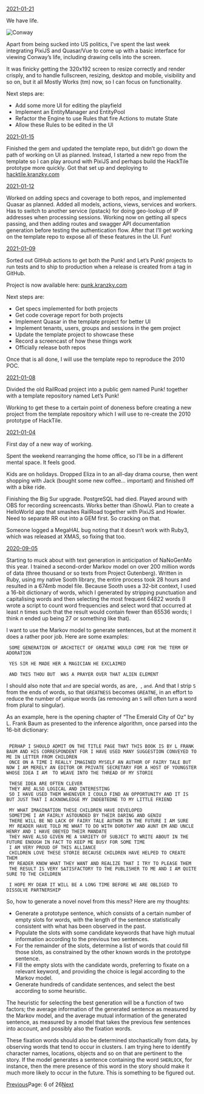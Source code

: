 [2021-01-21](/2021/01/21)

We have life.

![Conway](/assets/v0.0.13.png)

Apart from being sucked into US politics, I’ve spent the last week integrating PixiJS and Quasar/Vue to come up with a basic interface for viewing Conway’s life, including drawing cells into the screen.

It was finicky getting the 320x192 screen to resize correctly and render crisply, and to handle fullscreen, resizing, desktop and mobile, visibility and so on, but it all Mostly Works (tm) now, so I can focus on functionality.

Next steps are:

- Add some more UI for editing the playfield
- Implement an EntityManager and EntityPool
- Refactor the Engine to use Rules that fire Actions to mutate State
- Allow these Rules to be edited in the UI

[2021-01-15](/2021/01/15)

Finished the gem and updated the template repo, but didn’t go down the path of working on UI as planned. Instead, I started a new repo from the template so I can play around with PixiJS and perhaps build the HackTile prototype more quickly. Got that set up and deploying to [hacktile.kranzky.com](https://hacktile.kranzky.com)

[2021-01-12](/2021/01/12)

Worked on adding specs and coverage to both repos, and implemented Quasar as planned. Added all models, actions, views, services and workers. Has to switch to another service (ipstack) for doing geo-lookup of IP addresses when processing sessions. Working now on getting all specs passing, and then adding routes and swagger API documentation generation before testing the authentication flow. After that I’ll get working on the template repo to expose all of these features in the UI. Fun!

[2021-01-09](/2021/01/09)

Sorted out GitHub actions to get both the Punk! and Let’s Punk! projects to run tests and to ship to production when a release is created from a tag in GitHub.

Project is now available here: [punk.kranzky.com](https://punk.kranzky.com)

Next steps are:

- Get specs implemented for both projects
- Get code coverage report for both projects
- Implement Quasar in the template project for better UI
- Implement tenants, users, groups and sessions in the gem project
- Update the template project to showcase these
- Record a screencast of how these things work
- Officially release both repos

Once that is all done, I will use the template repo to reproduce the 2010 POC.

[2021-01-08](/2021/01/08)

Divided the old RailRoad project into a public gem named Punk! together with a template repository named Let’s Punk!

Working to get these to a certain point of doneness before creating a new project from the template repository which I will use to re-create the 2010 prototype of HackTile.

[2021-01-04](/2021/01/04)

First day of a new way of working.

Spent the weekend rearranging the home office, so I’ll be in a different mental space. It feels good.

Kids are on holidays. Dropped Eliza in to an all-day drama course, then went shopping with Jack (bought some new coffee… important) and finished off with a bike ride.

Finishing the Big Sur upgrade. PostgreSQL had died. Played around with OBS for recording screencasts. Works better than iShowU. Plan to create a HelloWorld app that smashes RailRoad together with PixiJS and Howler. Need to separate RR out into a GEM first. So cracking on that.

Someone logged a MegaHAL bug noting that it doesn’t work with Ruby3, which was released at XMAS, so fixing that too.

[2020-09-05](/2020/09/05)

Starting to muck about with text generation in anticipation of NaNoGenMo this year. I trained a second-order Markov model on over 200 million words of data (three thousand or so texts from Project Gutenberg). Written in Ruby, using my native Sooth library, the entire process took 28 hours and resulted in a 674mb model file. Because Sooth uses a 32-bit context, I used a 16-bit dictionary of words, which I generated by stripping punctuation and capitalising words and then selecting the most frequent 64822 words (I wrote a script to count word frequencies and select word that occurred at least _n_ times such that the result would contain fewer than 65536 words; I think _n_ ended up being 27 or something like that).

I want to use the Markov model to generate sentences, but at the moment it does a rather poor job. Here are some examples:

```
 SOME GENERATION OF ARCHITECT OF GREATNE WOULD COME FOR THE TERM OF ADORATION 

 YES SIR HE MADE HER A MAGICIAN HE EXCLAIMED 

 AND THIS THOU BUT  WAS A PRAYER OVER THAT ALIEN ELEMENT 
```

I should also note that `` and `` are special words, as are``, ``, `` and ``. And that I strip `S` from the ends of words, so that `GREATNESS` becomes `GREATNE`, in an effort to reduce the number of unique words (as removing an `S` will often turn a word from plural to singular).

As an example, here is the opening chapter of “The Emerald City of Oz” by L. Frank Baum as presented to the inference algorithm, once parsed into the 16-bit dictionary:

```

 PERHAP I SHOULD ADMIT ON THE TITLE PAGE THAT THIS BOOK IS BY L FRANK BAUM AND HIS CORRESPONDENT FOR I HAVE USED MANY SUGGESTION CONVEYED TO ME IN LETTER FROM CHILDREN 
 ONCE ON A TIME I REALLY IMAGINED MYSELF AN AUTHOR OF FAIRY TALE BUT NOW I AM MERELY AN EDITOR OR PRIVATE SECRETARY FOR A HOST OF YOUNGSTER WHOSE IDEA I AM  TO WEAVE INTO THE THREAD OF MY STORIE 

 THESE IDEA ARE OFTEN CLEVER 
 THEY ARE ALSO LOGICAL AND INTERESTING 
 SO I HAVE USED THEM WHENEVER I COULD FIND AN OPPORTUNITY AND IT IS BUT JUST THAT I ACKNOWLEDGE MY INDEBTEDNE TO MY LITTLE FRIEND 

 MY WHAT IMAGINATION THESE CHILDREN HAVE DEVELOPED 
 SOMETIME I AM FAIRLY ASTOUNDED BY THEIR DARING AND GENIU 
 THERE WILL BE NO LACK OF FAIRY TALE AUTHOR IN THE FUTURE I AM SURE 
 MY READER HAVE TOLD ME WHAT TO DO WITH DOROTHY AND AUNT EM AND UNCLE HENRY AND I HAVE OBEYED THEIR MANDATE 
 THEY HAVE ALSO GIVEN ME A VARIETY OF SUBJECT TO WRITE ABOUT IN THE FUTURE ENOUGH IN FACT TO KEEP ME BUSY FOR SOME TIME 
 I AM VERY PROUD OF THIS ALLIANCE 
 CHILDREN LOVE THESE STORIE BECAUSE CHILDREN HAVE HELPED TO CREATE THEM 
 MY READER KNOW WHAT THEY WANT AND REALIZE THAT I TRY TO PLEASE THEM 
 THE RESULT IS VERY SATISFACTORY TO THE PUBLISHER TO ME AND I AM QUITE SURE TO THE CHILDREN 

 I HOPE MY DEAR IT WILL BE A LONG TIME BEFORE WE ARE OBLIGED TO DISSOLVE PARTNERSHIP 

```

So, how to generate a novel novel from this mess? Here are my thoughts:

- Generate a prototype sentence, which consists of a certain number of empty slots for words, with the length of the sentence statistically consistent with what has been observed in the past.
- Populate the slots with some candidate keywords that have high mutual information according to the previous two sentences.
- For the remainder of the slots, determine a list of words that could fill those slots, as constrained by the other known words in the prototype sentence.
- Fill the empty slots with the candidate words, preferring to fixate on a relevant keyword, and providing the choice is legal according to the Markov model.
- Generate hundreds of candidate sentences, and select the best according to some heuristic.

The heuristic for selecting the best generation will be a function of two factors; the average information of the generated sentence as measured by the Markov model, and the average mutual information of the generated sentence, as measured by a model that takes the previous few sentences into account, and possibly also the fixation words.

These fixation words should also be determined stochastically from data, by observing words that tend to occur in clusters. I am trying here to identify character names, locations, objects and so on that are pertinent to the story. If the model generates a sentence containing the word `SHERLOCK`, for instance, then the mere presence of this word in the story should make it much more likely to occur in the future. This is something to be figured out.

[Previous](/page5)Page: 6 of 26[Next](/page7)